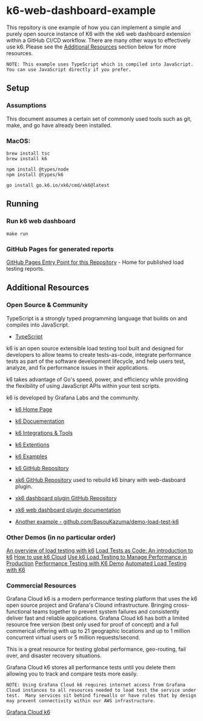 # k6-web-dashboard-example

This repsitory is one example of how you can implement a simple and purely open source instance of K6 with the xk6 web dashboard extension within a GitHub CI/CD workflow.  There are many other ways to effectively use k6.  Please see the [Additional Resources](#additional-resources) section below for more resources.

`NOTE: This example uses TypeScript which is compiled into JavaScript.  You can use JavaScript directly if you prefer.`


## Setup

### Assumptions

This document assumes a certain set of commonly used tools such as git, make, and go have already been installed.

### MacOS:

    brew install tsc
    brew install k6

    npm install @types/node
    npm install @types/k6

    go install go.k6.io/xk6/cmd/xk6@latest


## Running

### Run k6 web dashboard

    make run

### GitHub Pages for generated reports

[GitHub Pages Entry Point for this Repository](https://mdonahue-godaddy.github.io/k6-web-dashboard-example/) - Home for published load testing reports.


## Additional Resources

### Open Source & Community

TypeScript is a strongly typed programming language that builds on and compiles into JavaScript.

* [TypeScript](https://www.typescriptlang.org/)


k6 is an open source extensible load testing tool built and designed for developers to allow teams to create tests-as-code, integrate performance tests as part of the software development lifecycle, and help users test, analyze, and fix performance issues in their applications.

k6 takes advantage of Go's speed, power, and efficiency while providing the flexibility of using JavaScript APIs within your test scripts.

k6 is developed by Grafana Labs and the community.

* [k6 Home Page](https://k6.io/)

* [k6 Docuementation](https://grafana.com/docs/k6/latest/)

* [k6 Integrations & Tools](https://k6.io/docs/integrations/)

* [k6 Extentions](https://k6.io/docs/extensions/)

* [k6 Examples](https://k6.io/docs/examples/)

* [k6 GitHub Repository](https://github.com/grafana/k6)

* [xk6 GitHub Repository](https://github.com/grafana/xk6)    used to rebuild k6 binary with web-dasboard plugin.

* [xk6 dashboard plugin GitHub Repository](https://github.com/grafana/xk6-dashboard)

* [xk6 web dashboard plugin documentation](https://github.com/grafana/xk6-dashboard/blob/master/cmd/k6-web-dashboard/README.md)

* [Another example - github.com/BasouKazuma/demo-load-test-k6](https://github.com/BasouKazuma/demo-load-test-k6)


### Other Demos (in no particular order)

[An overview of load testing with k6](https://www.youtube.com/watch?v=ncxCIuo5tUU)
[Load Tests as Code: An introduction to k6](https://www.youtube.com/watch?v=Y2ba-mhNV90)
[How to use k6 Cloud](https://www.youtube.com/watch?v=eCv1XshEpDI)
[Use k6 Load Testing to Manage Performance in Production](https://www.youtube.com/watch?v=aC45-LjDueM)
[Performance Testing with K6 Demo](https://www.youtube.com/watch?v=5hYjwKAtewc)
[Automated Load Testing with K6](https://www.youtube.com/watch?v=3TpJItd5JwY)


### Commercial Resources

Grafana Cloud k6 is a modern performance testing platform that uses the k6 open source project and Grafana's Clound infrastructure.  Bringing cross-functional teams together to prevent system failures and consistently deliver fast and reliable applications.  Grafana Cloud k6 has both a limited resource free version (best only used for proof of concept) and a full commerical offering with up to 21 geographic locations and up to 1 million concurrent virtual users or 5 million requests/second.

This is a great resource for testing global performance, geo-routing, fail over, and disaster recovery situations.

Grafana Cloud k6 stores all performance tests until you delete them allowing you to track and compare tests more easily.

`NOTE: Using Grafana Cloud k6 requires internet access from Grafana Cloud instances to all resources needed to load test the service under test.  Many services sit behind firewalls or have rules that by design may prevent connectivity within our AWS infrastructure.`

[Grafana Cloud k6](https://grafana.com/docs/grafana-cloud/k6/)
